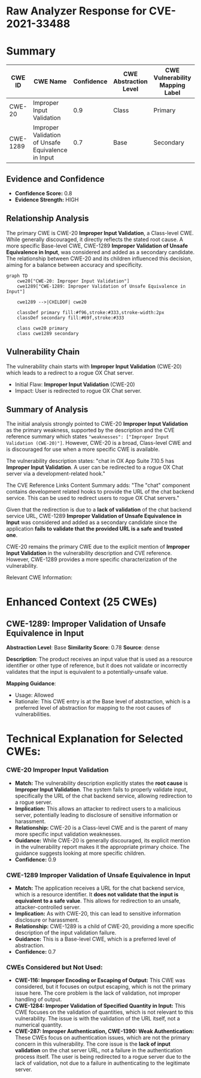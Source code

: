 # Raw Analyzer Response for CVE-2021-33488

# Summary
| CWE ID | CWE Name | Confidence | CWE Abstraction Level | CWE Vulnerability Mapping Label | CWE-Vulnerability Mapping Notes |
|---|---|---|---|---|---|
| CWE-20 | Improper Input Validation | 0.9 | Class | Primary | Discouraged |
| CWE-1289 | Improper Validation of Unsafe Equivalence in Input | 0.7 | Base | Secondary | Allowed |

## Evidence and Confidence

*   **Confidence Score:** 0.8
*   **Evidence Strength:** HIGH

## Relationship Analysis
The primary CWE is CWE-20 **Improper Input Validation**, a Class-level CWE. While generally discouraged, it directly reflects the stated root cause. A more specific Base-level CWE, CWE-1289 **Improper Validation of Unsafe Equivalence in Input**, was considered and added as a secondary candidate. The relationship between CWE-20 and its children influenced this decision, aiming for a balance between accuracy and specificity.

```mermaid
graph TD
    cwe20["CWE-20: Improper Input Validation"]
    cwe1289["CWE-1289: Improper Validation of Unsafe Equivalence in Input"]
    
    cwe1289 -->|CHILDOF| cwe20
    
    classDef primary fill:#f96,stroke:#333,stroke-width:2px
    classDef secondary fill:#69f,stroke:#333
    
    class cwe20 primary
    class cwe1289 secondary
```

## Vulnerability Chain
The vulnerability chain starts with **Improper Input Validation** (CWE-20) which leads to a redirect to a rogue OX Chat server.
  - Initial Flaw: **Improper Input Validation** (CWE-20)
  - Impact: User is redirected to rogue OX Chat server.

## Summary of Analysis
The initial analysis strongly pointed to CWE-20 **Improper Input Validation** as the primary weakness, supported by the description and the CVE reference summary which states `"weaknesses": ["Improper Input Validation (CWE-20)"]`. However, CWE-20 is a broad, Class-level CWE and is discouraged for use when a more specific CWE is available.

The vulnerability description states: "chat in OX App Suite 7.10.5 has **Improper Input Validation**. A user can be redirected to a rogue OX Chat server via a development-related hook."

The CVE Reference Links Content Summary adds: "The \"chat\" component contains development related hooks to provide the URL of the chat backend service. This can be used to redirect users to rogue OX Chat servers."

Given that the redirection is due to a **lack of validation** of the chat backend service URL, CWE-1289 **Improper Validation of Unsafe Equivalence in Input** was considered and added as a secondary candidate since the application **fails to validate that the provided URL is a safe and trusted one**.

CWE-20 remains the primary CWE due to the explicit mention of **Improper Input Validation** in the vulnerability description and CVE reference. However, CWE-1289 provides a more specific characterization of the vulnerability.

Relevant CWE Information:

# Enhanced Context (25 CWEs)

## CWE-1289: Improper Validation of Unsafe Equivalence in Input
**Abstraction Level**: Base
**Similarity Score**: 0.78
**Source**: dense

**Description**:
The product receives an input value that is used as a resource identifier or other type of reference, but it does not validate or incorrectly validates that the input is equivalent to a potentially-unsafe value.

**Mapping Guidance**:
- Usage: Allowed
- Rationale: This CWE entry is at the Base level of abstraction, which is a preferred level of abstraction for mapping to the root causes of vulnerabilities.

# Technical Explanation for Selected CWEs:

### CWE-20 Improper Input Validation

*   **Match:** The vulnerability description explicitly states the **root cause** is **Improper Input Validation**. The system fails to properly validate input, specifically the URL of the chat backend service, allowing redirection to a rogue server.
*   **Implication:** This allows an attacker to redirect users to a malicious server, potentially leading to disclosure of sensitive information or harassment.
*   **Relationship:** CWE-20 is a Class-level CWE and is the parent of many more specific input validation weaknesses.
*   **Guidance:** While CWE-20 is generally discouraged, its explicit mention in the vulnerability report makes it the appropriate primary choice. The guidance suggests looking at more specific children.
*   **Confidence:** 0.9

### CWE-1289 Improper Validation of Unsafe Equivalence in Input

*   **Match:** The application receives a URL for the chat backend service, which is a resource identifier. It **does not validate that the input is equivalent to a safe value**. This allows for redirection to an unsafe, attacker-controlled server.
*   **Implication:** As with CWE-20, this can lead to sensitive information disclosure or harassment.
*   **Relationship:** CWE-1289 is a child of CWE-20, providing a more specific description of the input validation failure.
*   **Guidance:** This is a Base-level CWE, which is a preferred level of abstraction.
*   **Confidence:** 0.7

### CWEs Considered but Not Used:
*   **CWE-116: Improper Encoding or Escaping of Output:** This CWE was considered, but it focuses on output escaping, which is not the primary issue here. The core problem is the lack of validation, not improper handling of output.
*   **CWE-1284: Improper Validation of Specified Quantity in Input:** This CWE focuses on the validation of quantities, which is not relevant to this vulnerability. The issue is with the validation of the URL itself, not a numerical quantity.
*   **CWE-287: Improper Authentication, CWE-1390: Weak Authentication:** These CWEs focus on authentication issues, which are not the primary concern in this vulnerability. The core issue is the **lack of input validation** on the chat server URL, not a failure in the authentication process itself. The user is being redirected to a rogue server due to the lack of validation, not due to a failure in authenticating to the legitimate server.